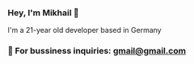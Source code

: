 ### Hey, I'm Mikhail 👋
I'm a 21-year old developer based in Germany
### 📧 For bussiness inquiries: gmail@gmail.com
